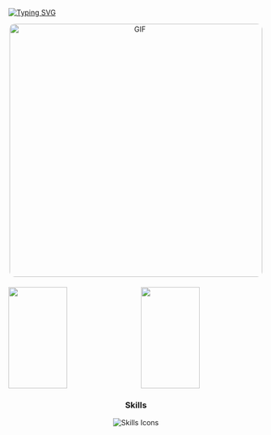 [![Typing SVG](https://readme-typing-svg.herokuapp.com/?color=FFFF&size=35&center=true&vCenter=true&width=1500&lines=Olá%2C+Meu+Nome+é+Victor+Cortez;tenho+21+anos;sou+um+entusiasta+do+desenvolvimento+backend;Bem-vindo+ao+meu+Perfil+:%29)](https://git.io/typing-svg)

<div align="center"> 
  <img alt="GIF" src="https://github.com/VictorSCortez/VictorSCortez/assets/151647997/57deb166-547c-46a8-a803-cecd87e50e45" width="500" style="border-radius: 10px;" />
</div>

<div style="display: flex; justify-content: space-between; margin-top: 20px;">
  <img width="48%" height="200px" src="https://github-readme-stats.vercel.app/api?username=VictorSCortez&show_icons=true&count_private=true&hide_border=true&title_color=FFFF&icon_color=00FFFF&text_color=c9d1d9&bg_color=0d1117" /> 
  <img width="48%" height="200px" src="https://github-readme-stats.vercel.app/api/top-langs/?username=VictorSCortez&layout=compact&hide_border=true&title_color=FFFF&text_color=c9d1d9&bg_color=0d1117" />
</div>

<h3 align="center">Skills</h3>
<div align="center"> 
  <img src="https://skillicons.dev/icons?i=python,html,css,mysql" alt="Skills Icons" />
</div>


<!--Por hoje é isso pessoal-->
